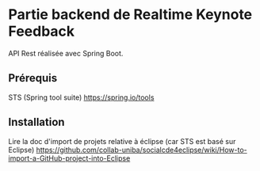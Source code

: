 # Partie backend de Realtime Keynote Feedback
API Rest réalisée avec Spring Boot.
## Prérequis
STS (Spring tool suite) https://spring.io/tools
## Installation
Lire la doc d'import de projets relative à éclipse (car STS est basé sur Eclipse) https://github.com/collab-uniba/socialcde4eclipse/wiki/How-to-import-a-GitHub-project-into-Eclipse
